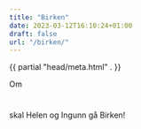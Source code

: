 ```yaml
---
title: "Birken"
date: 2023-03-12T16:10:24+01:00
draft: false
url: "/birken/"
---
```


{{ partial "head/meta.html" . }}

<div id="kropp">
    <p> Om </p>
    <h1 id="tid"></h1>
    <p id="tid-skildring"> skal Helen og Ingunn gå Birken! </p>
    <p id="samenlikning"></p>
</div>